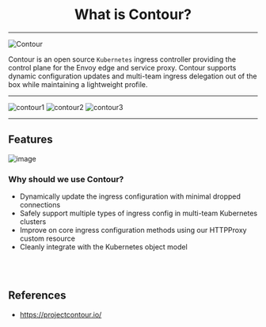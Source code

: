 <h1 align ="center"> What is Contour? </h1>

<hr>

<img src="https://d33wubrfki0l68.cloudfront.net/b92d8706535e6f2b71f90645fe9ab7b418fb8ca8/ea52e/img/contour.svg" alt="Contour">

Contour is an open source `Kubernetes` ingress controller providing the control plane for the Envoy edge and service proxy. Contour supports dynamic configuration updates and multi-team ingress delegation out of the box while maintaining a lightweight profile.
<hr/>

![contour1](https://user-images.githubusercontent.com/70765320/133943323-7906a976-3969-4f12-bf3f-9ad4bf46cf63.png)
![contour2](https://user-images.githubusercontent.com/70765320/133943351-83083aeb-f4a1-4c22-bb47-e1f3abbb6007.png)
![contour3](https://user-images.githubusercontent.com/70765320/133943357-ac945f6e-e1af-441c-ade9-73fd0ae13759.png)
<hr/>

## Features
![image](https://user-images.githubusercontent.com/70765320/133943380-f05ca74a-29b7-48e7-abe7-852c7e1e3e93.png)

### Why should we use Contour?
* Dynamically update the ingress configuration with minimal dropped connections
* Safely support multiple types of ingress config in multi-team Kubernetes clusters
* Improve on core ingress configuration methods using our HTTPProxy custom resource
* Cleanly integrate with the Kubernetes object model


<br/><br/>
## References
* https://projectcontour.io/
